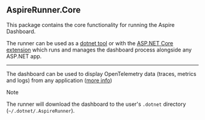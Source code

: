 ﻿## AspireRunner.Core

This package contains the core functionality for running the Aspire Dashboard.

The runner can be used as a [dotnet tool](https://www.nuget.org/packages/AspireRunner.Tool) or with
the [ASP.NET Core extension](https://www.nuget.org/packages/AspireRunner.AspNetCore) which runs and manages the dashboard process alongside any ASP.NET app.

________

The dashboard can be used to display OpenTelemetry data (traces, metrics and logs) from any
application ([more info](https://learn.microsoft.com/en-us/dotnet/aspire/fundamentals/dashboard/overview))

> [!NOTE]
> The runner will download the dashboard to the user's `.dotnet` directory (`~/.dotnet/.AspireRunner`).
